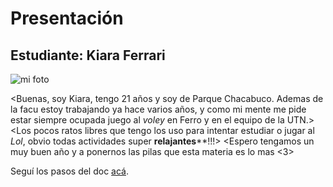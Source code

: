 # Presentación

## Estudiante: Kiara Ferrari
![mi foto](DSC_0600.JPG)

<Buenas, soy Kiara, tengo 21 años y soy de Parque Chacabuco. Ademas de la facu estoy trabajando ya hace varios años, y como mi mente me pide estar siempre ocupada juego al *voley* en Ferro y en el equipo de la UTN.>
<Los pocos ratos libres que tengo los uso para intentar estudiar o jugar al *Lol*, obvio todas actividades super **relajantes****!!!>
<Espero tengamos un muy buen año y a ponernos las pilas que esta materia es lo mas <3>


Seguí los pasos del doc [acá](https://docs.google.com/document/d/e/2PACX-1vQkogtG88cmwEIXEuff291urSyrZUYHikLIoRTspUodvIg5OoaUJTi8n0vqPJ3XUSN65sqJALTBizeB/pub).
